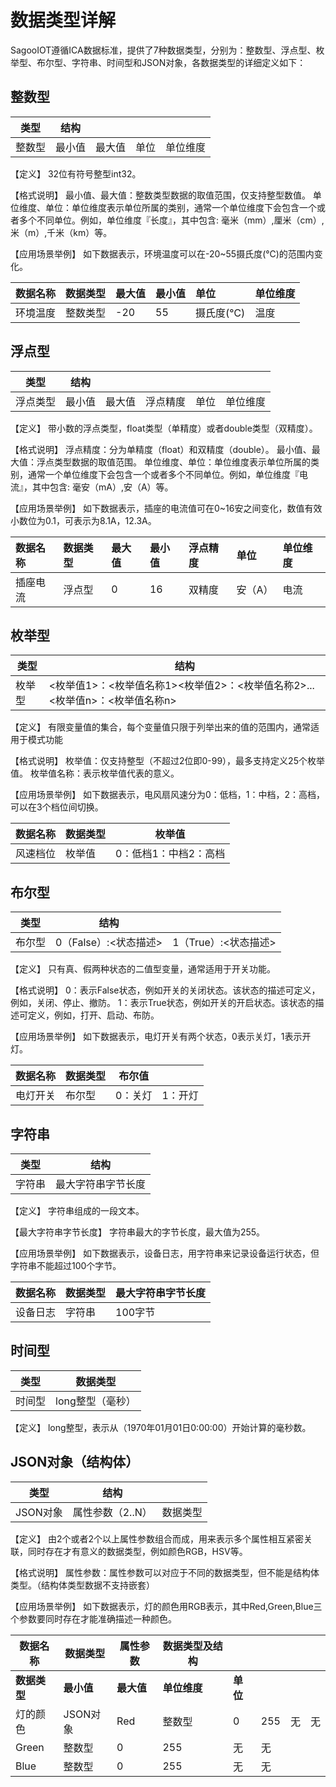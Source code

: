 # 数据类型详解

SagooIOT遵循ICA数据标准，提供了7种数据类型，分别为：整数型、浮点型、枚举型、布尔型、字符串、时间型和JSON对象，各数据类型的详细定义如下：

## 整数型

| **类型** | **结构** |        |      |          |
| -------- | -------- | ------ | ---- | -------- |
| 整数型   | 最小值   | 最大值 | 单位 | 单位维度 |

【定义】
32位有符号整型int32。

【格式说明】
最小值、最大值：整数类型数据的取值范围，仅支持整型数值。
单位维度、单位：单位维度表示单位所属的类别，通常一个单位维度下会包含一个或者多个不同单位。例如，单位维度『长度』，其中包含: 毫米（mm）,厘米（cm）,米（m）,千米（km）等。

【应用场景举例】
如下数据表示，环境温度可以在-20~55摄氏度(℃)的范围内变化。

| **数据名称** | **数据类型** | **最大值** | **最小值** | **单位**  | **单位维度** |
| :----------- | :----------- | :--------- | :--------- | :-------- | :----------- |
| 环境温度     | 整数类型     | -20        | 55         | 摄氏度(℃) | 温度         |

## 浮点型

| **类型** | **结构** |        |          |      |          |
| -------- | -------- | ------ | -------- | ---- | -------- |
| 浮点类型 | 最小值   | 最大值 | 浮点精度 | 单位 | 单位维度 |

【定义】
带小数的浮点类型，float类型（单精度）或者double类型（双精度）。

【格式说明】
浮点精度：分为单精度（float）和双精度（double）。
最小值、最大值：浮点类型数据的取值范围。
单位维度、单位：单位维度表示单位所属的类别，通常一个单位维度下会包含一个或者多个不同单位。例如，单位维度『电流』，其中包含: 毫安（mA）,安（A）等。

【应用场景举例】
如下数据表示，插座的电流值可在0~16安之间变化，数值有效小数位为0.1，可表示为8.1A，12.3A。

| **数据名称** | **数据类型** | **最大值** | **最小值** | **浮点精度** | **单位** | **单位维度** |
| :----------- | :----------- | :--------- | :--------- | :----------- | :------- | :----------- |
| 插座电流     | 浮点型       | 0          | 16         | 双精度       | 安（A）  | 电流         |

## 枚举型

| **类型** | **结构**                                                     |
| -------- | ------------------------------------------------------------ |
| 枚举型   | <枚举值1>：<枚举值名称1><枚举值2>：<枚举值名称2>...<枚举值n>：<枚举值名称n> |

【定义】
有限变量值的集合，每个变量值只限于列举出来的值的范围内，通常适用于模式功能

【格式说明】
枚举值：仅支持整型（不超过2位即0-99），最多支持定义25个枚举值。
枚举值名称：表示枚举值代表的意义。

【应用场景举例】
如下数据表示，电风扇风速分为0：低档，1：中档，2：高档，可以在3个档位间切换。

| **数据名称** | **数据类型** | **枚举值**            |
| ------------ | ------------ | --------------------- |
| 风速档位     | 枚举值       | 0：低档1：中档2：高档 |

## 布尔型

| **类型** | **结构**              |                      |
| -------- | --------------------- | -------------------- |
| 布尔型   | 0（False）:<状态描述> | 1（True）:<状态描述> |

【定义】
只有真、假两种状态的二值型变量，通常适用于开关功能。

【格式说明】
0：表示False状态，例如开关的关闭状态。该状态的描述可定义，例如，关闭、停止、撤防。
1：表示True状态，例如开关的开启状态。该状态的描述可定义，例如，打开、启动、布防。

【应用场景举例】
如下数据表示，电灯开关有两个状态，0表示关灯，1表示开灯。

| **数据名称** | **数据类型** | **布尔值** |         |
| ------------ | ------------ | ---------- | ------- |
| 电灯开关     | 布尔型       | 0：关灯    | 1：开灯 |

## 字符串

| **类型** | **结构**           |
| -------- | ------------------ |
| 字符串   | 最大字符串字节长度 |

【定义】
字符串组成的一段文本。

【最大字符串字节长度】
字符串最大的字节长度，最大值为255。

【应用场景举例】
如下数据表示，设备日志，用字符串来记录设备运行状态，但字符串不能超过100个字节。

| **数据名称** | **数据类型** | **最大字符串字节长度** |
| ------------ | ------------ | ---------------------- |
| 设备日志     | 字符串       | 100字节                |

## 时间型

| **类型** | **数据类型**     |
| -------- | ---------------- |
| 时间型   | long整型（毫秒） |

【定义】
long整型，表示从（1970年01月01日0:00:00）开始计算的毫秒数。

## JSON对象（结构体）

| **类型** | **结构**         |          |
| -------- | ---------------- | -------- |
| JSON对象 | 属性参数（2..N） | 数据类型 |

【定义】
由2个或者2个以上属性参数组合而成，用来表示多个属性相互紧密关联，同时存在才有意义的数据类型，例如颜色RGB，HSV等。

【格式说明】
属性参数：属性参数可以对应于不同的数据类型，但不能是结构体类型。（结构体类型数据不支持嵌套）

【应用场景举例】
如下数据表示，灯的颜色用RGB表示，其中Red,Green,Blue三个参数要同时存在才能准确描述一种颜色。

| **数据名称** | **数据类型** | **属性参数** | **数据类型及结构** |          |      |      |      |
| ------------ | ------------ | ------------ | ------------------ | -------- | ---- | ---- | ---- |
| **数据类型** | **最小值**   | **最大值**   | **单位维度**       | **单位** |      |      |      |
| 灯的颜色     | JSON对象     | Red          | 整数型             | 0        | 255  | 无   | 无   |
| Green        | 整数型       | 0            | 255                | 无       | 无   |      |      |
| Blue         | 整数型       | 0            | 255                | 无       | 无   |      |      |
